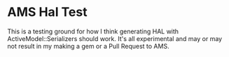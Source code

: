 # AMS Hal Test

This is a testing ground for how I think generating HAL with
ActiveModel::Serializers should work. It's all experimental and may or may not
result in my making a gem or a Pull Request to AMS.
